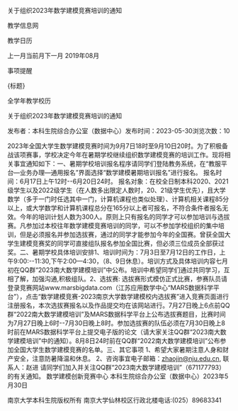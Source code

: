 






关于组织2023年数学建模竞赛培训的通知





























教学信息网







































教学日历



上一月当前月下一月
2019年08月





事项提醒


{标题}


全学年教学校历
























关于组织2023年数学建模竞赛培训的通知

发布者：本科生院综合办公室（数据中心）发布时间：2023-05-30浏览次数：10

2023年全国大学生数学建模竞赛时间为9月7日18时至9月10日20时。为了积极备战该项赛事，学校决定今年在暑期学校继续组织数学建模竞赛的培训工作。现将相关事宜通知如下：一、暑期学校培训报名程序请同学们登陆教务系统，在“教服平台—业务办理—通用报名”界面选择“数学建模暑期培训报名”进行报名。 报名时间：6月17日上午12时--6月20日24时。 报名对象：在校全日制本科2020、2021级学生以及2022级学生（在人数多出限定人数时，20、21级学生优先），且大学数学（多于一门时任选其中一门，计算机课程也类似处理）、计算机相关课程85分以上，或大学数学和计算机课程总分在165分以上者可报名，不符合条件者报名无效。今年的培训计划人数为300人。原则上只有报名的同学才可以参加培训与选拔赛。凡参加过本校往年数学建模竞赛培训的同学，可以不参加学校组织的集中培训，但是必须报名并参加选拔赛，通过的同学才能参加今年的全国赛。曾获全国大学生建模竞赛奖的同学可直接组队报名参加全国比赛，但必须三位成员全部获过奖。二、暑期学校具体培训安排1、培训时间为：7月3日至7月12日的工作日，上午9:00:--11:30,下午2:00—4:30，（8、9日休息）。培训方式及具体培训内容七月初在QQ群“2023南大数学建模培训”中公布。培训中希望同学们通过共同学习，互相了解，加强沟通,积极组队。2、选拔赛: 选拔赛形式模仿正式比赛，参赛队员请登录竞赛网站www.marsbigdata.com（江苏应用数学中心“MARS数据科学平台”），点击“数学建模竞赛-2023南京大学数学建模校内选拔赛”进入竞赛页面进行注册报名，本次选拔赛报名以及作品提交均在该网站进行。7月27日晚上6点前QQ群“2022南大数学建模培训”及MARS数据科学平台上公布选拔赛题目，比赛时间为7月27日晚上6时--7月30日晚上8时。参加选拔赛的队伍必须在7月30日晚上8时前在MARS数据科学平台上提交电子版的论文（请大家关注QQ群“2023南大数学建模培训”中的通知）。8月8日24时前在QQ群“2022南大数学建模培训”公布参加全国大学生数学建模竞赛的名单。三、其它事项 1、希望大家暑期注意人身和财产安全，注意防暑降温和休息。 2、咨询事宜电子邮箱：zhaojin@nju.edu.cn, 联系人：赵进 请同学们加入并关注QQ群“2023南大数学建模培训”（671177793）的有关通知。 数学建模创新竞赛中心 本科生院综合办公室（数据中心）2023年5月30日

















南京大学本科生院版权所有
南京大学仙林校区行政北楼电话:(025）89683341






















